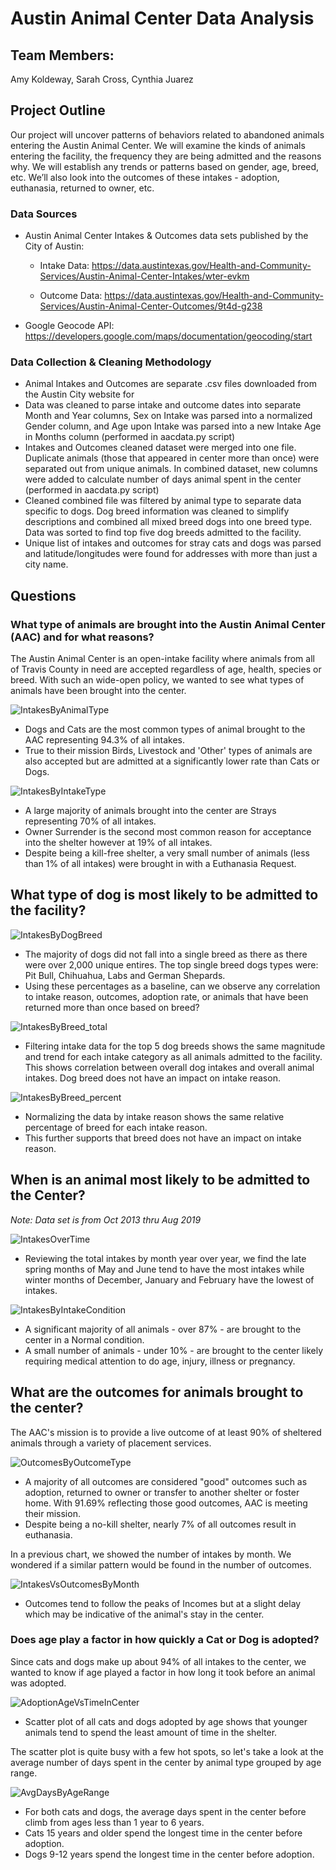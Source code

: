 # Austin Animal Center Data Analysis

## Team Members:
Amy Koldeway, Sarah Cross, Cynthia Juarez

## Project Outline
Our project will uncover patterns of behaviors related to abandoned animals entering the Austin Animal Center.  We will examine the kinds of animals entering the facility, the frequency they are being admitted and the reasons why.  We will establish any trends or patterns based on gender, age, breed, etc. We’ll also look into the outcomes of these intakes - adoption, euthanasia, returned to owner, etc. 

### Data Sources
  * Austin Animal Center Intakes & Outcomes data sets published by the City of Austin:

    * Intake Data: 
    https://data.austintexas.gov/Health-and-Community-Services/Austin-Animal-Center-Intakes/wter-evkm

    * Outcome Data: https://data.austintexas.gov/Health-and-Community-Services/Austin-Animal-Center-Outcomes/9t4d-g238

  * Google Geocode API: https://developers.google.com/maps/documentation/geocoding/start

### Data Collection & Cleaning Methodology
* Animal Intakes and Outcomes are separate .csv files downloaded from the Austin City website for 
* Data was cleaned to parse intake and outcome dates into separate Month and Year columns, Sex on Intake was parsed into a normalized Gender column, and Age upon Intake was parsed into a new Intake Age in Months column (performed in aacdata.py script)
* Intakes and Outcomes cleaned dataset were merged into one file.  Duplicate animals (those that appeared in center more than once) were separated out from unique animals.  In combined dataset, new columns were added to calculate number of days animal spent in the center (performed in aacdata.py script)
* Cleaned combined file was filtered by animal type to separate data specific to dogs. Dog breed information was cleaned to simplify descriptions and combined all mixed breed dogs into one breed type. Data was sorted to find top five dog breeds admitted to the facility.
* Unique list of intakes and outcomes for stray cats and dogs was parsed and latitude/longitudes were found for addresses with more than just a city name.

## Questions
### What type of animals are brought into the Austin Animal Center (AAC) and for what reasons?
The Austin Animal Center is an open-intake facility where animals from all of Travis County in need are accepted regardless of age, health, species or breed. With such an wide-open policy, we wanted to see what types of animals have been brought into the center.

![IntakesByAnimalType](images/intakes_by_animal_type.png)

* Dogs and Cats are the most common types of animal brought to the AAC representing 94.3% of all intakes.
* True to their mission Birds, Livestock and 'Other' types of animals are also accepted but are admitted at a significantly lower rate than Cats or Dogs.

![IntakesByIntakeType](images/intakes_by_intake_type.png)
* A large majority of animals brought into the center are Strays representing 70% of all intakes.
* Owner Surrender is the second most common reason for acceptance into the shelter however at 19% of all intakes.
* Despite being a kill-free shelter, a very small number of animals (less than 1% of all intakes) were brought in with a Euthanasia Request.

## What type of dog is most likely to be admitted to the facility?

![IntakesByDogBreed](images/Top_5_Dog_Breeds.png)
* The majority of dogs did not fall into a single breed as there as there were over 2,000 unique entires. The top single breed dogs types were: Pit Bull, Chihuahua, Labs and German Shepards.
* Using these percentages as a baseline, can we observe any correlation to intake reason, outcomes, adoption rate, or animals that have been returned more than once based on breed?

![IntakesByBreed_total](images/Intake_Type_by_Dog_Breed_total.png)

* Filtering intake data for the top 5 dog breeds shows the same magnitude and trend for each intake category as all animals admitted to the facility. This shows correlation between overall dog intakes and overall animal intakes. Dog breed does not have an impact on intake reason.

![IntakesByBreed_percent](images/Intake_Type_by_Dog_Breed_percent.png)

* Normalizing the data by intake reason shows the same relative percentage of breed for each intake reason.
* This further supports that breed does not have an impact on intake reason.

## When is an animal most likely to be admitted to the Center?
*Note: Data set is from Oct 2013 thru Aug 2019*

![IntakesOverTime](images/intakes_over_time.png)

* Reviewing the total intakes by month year over year, we find the late spring months of May and June tend to have the most intakes while winter months of December, January and February have the lowest of intakes.

![IntakesByIntakeCondition](images/intakes_by_intake_condition.png)

* A significant majority of all animals - over 87% - are brought to the center in a Normal condition.
* A small number of animals - under 10% - are brought to the center likely requiring medical attention to do age, injury, illness or pregnancy.

## What are the outcomes for animals brought to the center?
The AAC's mission is to provide a live outcome of at least 90% of sheltered animals through a variety of placement services. 

![OutcomesByOutcomeType](images/outcomes_by_outcome_type.png)
* A majority of all outcomes are considered "good" outcomes such as adoption, returned to owner or transfer to another shelter or foster home. With 91.69% reflecting those good outcomes, AAC is meeting their mission.
* Despite being a no-kill shelter, nearly 7% of all outcomes result in euthanasia.

In a previous chart, we showed the number of intakes by month. We wondered if a similar pattern would be found in the number of outcomes.

![IntakesVsOutcomesByMonth](images/intakes_vs_outcomes_by_month.png)
* Outcomes tend to follow the peaks of Incomes but at a slight delay which may be indicative of the animal's stay in the center.

### Does age play a factor in how quickly a Cat or Dog is adopted?
Since cats and dogs make up about 94% of all intakes to the center, we wanted to know if age played a factor in how long it took before an animal was adopted.

![AdoptionAgeVsTimeInCenter](images/adoption_age_vs_time_in_center.png)
* Scatter plot of all cats and dogs adopted by age shows that younger animals tend to spend the least amount of time in the shelter.

The scatter plot is quite busy with a few hot spots, so let's take a look at the average number of days spent in the center by animal type grouped by age range.

![AvgDaysByAgeRange](images/avg_days_by_age_range.png)

* For both cats and dogs, the average days spent in the center before climb from ages less than 1 year to 6 years.
* Cats 15 years and older spend the longest time in the center before adoption.
* Dogs 9-12 years spend the longest time in the center before adoption.